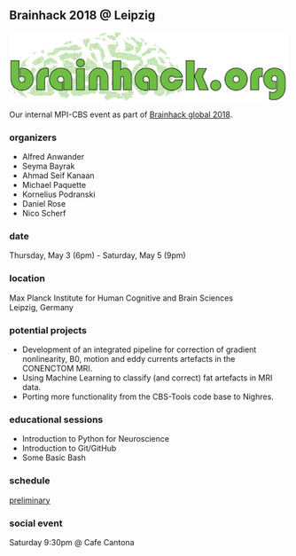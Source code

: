 ## Brainhack 2018 @ Leipzig
![](./img/brainhack_header.png)

Our internal MPI-CBS event as part of [Brainhack global 2018](https://www.brainhack.org/).

### organizers
- Alfred Anwander
- Seyma Bayrak
- Ahmad Seif Kanaan
- Michael Paquette
- Kornelius Podranski
- Daniel Rose
- Nico Scherf

### date
Thursday, May 3 (6pm) - Saturday, May 5 (9pm)

### location
Max Planck Institute for Human Cognitive and Brain Sciences  
Leipzig, Germany

### potential projects

- Development of an integrated pipeline for correction of gradient nonlinearity, B0, motion and eddy currents artefacts in the CONENCTOM MRI. 
- Using Machine Learning to classify (and correct) fat artefacts in MRI data.
- Porting more functionality from the CBS-Tools code base to Nighres.

### educational sessions

- Introduction to Python for Neuroscience
- Introduction to Git/GitHub
- Some Basic Bash

### schedule
[preliminary](https://docs.google.com/spreadsheets/d/e/2PACX-1vT-t04MhYrbzLw7-Oh5ijwSo2STG_UNqxM63tzBbbqZl3SVj9R5IVE-pk73Ni6aAFU1xHlyPJyQ8Bow/pubhtml)


### social event
Saturday 9:30pm @ Cafe Cantona
